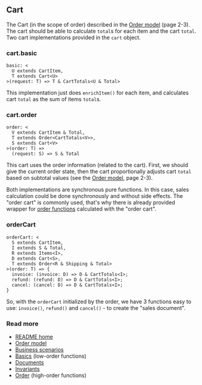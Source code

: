 ## Cart
The Cart (in the scope of order) described in the [Order model](./sales.pdf) (page 2-3).
The cart should be able to calculate `total`s for each item and the cart `total`.
Two cart implementations provided in the `cart` object.

### cart.basic
```
basic: <
  U extends CartItem,
  T extends Cart<U>
>(request: T) => T & CartTotals<U & Total>
```
This implementation just does `enrichItem()` for each item,
and calculates cart `total` as the sum of items `total`s.

### cart.order
```
order: <
  V extends CartItem & Total,
  T extends Order<CartTotals<V>>,
  S extends Cart<V>
>(order: T) =>
  (request: S) => S & Total
```
This cart uses the order information (related to the cart).
First, we should give the current order state,
then the cart proportionally adjusts cart `total` based on subtotal values (see the [Order model](./sales.pdf), page 2-3).

Both implementations are synchronous pure functions.
In this case, sales calculation could be done synchronously and without side effects.
The "order cart" is commonly used, that's why there is already provided wrapper
for [order functions](./order.md) calculated with the "order cart".

### orderCart
```
orderCart: <
  S extends CartItem,
  I extends S & Total,
  R extends Items<I>,
  D extends Cart<S>,
  T extends Order<R & Shipping & Total>
>(order: T) => {
  invoice: (invoice: D) => D & CartTotals<I>;
  refund: (refund: D) => D & CartTotals<I>;
  cancel: (cancel: D) => D & CartTotals<I>;
}
```
So, with the `orderCart` initialized by the order, we have 3 functions easy to use:
`invoice()`, `refund()` and `cancel()` - to create the "sales document".

### Read more
- [README home](../readme.md)
- [Order model](./sales.pdf)
- [Business scenarios](./doc/sales/business-scenarios.pdf)
- [Basics](./basics.md) (low-order functions)
- [Documents](./documents.md)
- [Invariants](./invariants.md)
- [Order](./order.md) (high-order functions)

